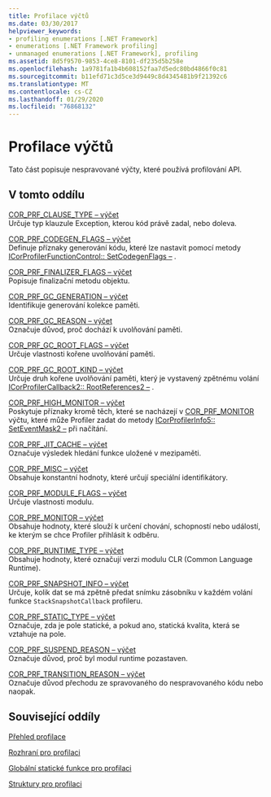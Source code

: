 ```yaml
---
title: Profilace výčtů
ms.date: 03/30/2017
helpviewer_keywords:
- profiling enumerations [.NET Framework]
- enumerations [.NET Framework profiling]
- unmanaged enumerations [.NET Framework], profiling
ms.assetid: 8d5f9570-9853-4ce8-8101-df235d5b258e
ms.openlocfilehash: 1a9781fa1b4b608152faa7d5edc80bd4866f0c81
ms.sourcegitcommit: b11efd71c3d5ce3d9449c8d4345481b9f21392c6
ms.translationtype: MT
ms.contentlocale: cs-CZ
ms.lasthandoff: 01/29/2020
ms.locfileid: "76868132"
---
```

# <a name="profiling-enumerations"></a>Profilace výčtů
Tato část popisuje nespravované výčty, které používá profilování API.  
  
## <a name="in-this-section"></a>V tomto oddílu  
 [COR_PRF_CLAUSE_TYPE – výčet](cor-prf-clause-type-enumeration.md)  
 Určuje typ klauzule Exception, kterou kód právě zadal, nebo doleva.  
  
 [COR_PRF_CODEGEN_FLAGS – výčet](cor-prf-codegen-flags-enumeration.md)  
 Definuje příznaky generování kódu, které lze nastavit pomocí metody [ICorProfilerFunctionControl:: SetCodegenFlags –](icorprofilerfunctioncontrol-setcodegenflags-method.md) .  
  
 [COR_PRF_FINALIZER_FLAGS – výčet](cor-prf-finalizer-flags-enumeration.md)  
 Popisuje finalizační metodu objektu.  
  
 [COR_PRF_GC_GENERATION – výčet](cor-prf-gc-generation-enumeration.md)  
 Identifikuje generování kolekce paměti.  
  
 [COR_PRF_GC_REASON – výčet](cor-prf-gc-reason-enumeration.md)  
 Označuje důvod, proč dochází k uvolňování paměti.  
  
 [COR_PRF_GC_ROOT_FLAGS – výčet](cor-prf-gc-root-flags-enumeration.md)  
 Určuje vlastnosti kořene uvolňování paměti.  
  
 [COR_PRF_GC_ROOT_KIND – výčet](cor-prf-gc-root-kind-enumeration.md)  
 Určuje druh kořene uvolňování paměti, který je vystavený zpětnému volání [ICorProfilerCallback2:: RootReferences2 –](icorprofilercallback2-rootreferences2-method.md) .  
  
 [COR_PRF_HIGH_MONITOR – výčet](cor-prf-high-monitor-enumeration.md)  
 Poskytuje příznaky kromě těch, které se nacházejí v [COR_PRF_MONITOR](cor-prf-monitor-enumeration.md) výčtu, které může Profiler zadat do metody [ICorProfilerInfo5:: SetEventMask2 –](icorprofilerinfo5-seteventmask2-method.md) při načítání.  
  
 [COR_PRF_JIT_CACHE – výčet](cor-prf-jit-cache-enumeration.md)  
 Označuje výsledek hledání funkce uložené v mezipaměti.  
  
 [COR_PRF_MISC – výčet](cor-prf-misc-enumeration.md)  
 Obsahuje konstantní hodnoty, které určují speciální identifikátory.  
  
 [COR_PRF_MODULE_FLAGS – výčet](cor-prf-module-flags-enumeration.md)  
 Určuje vlastnosti modulu.  
  
 [COR_PRF_MONITOR – výčet](cor-prf-monitor-enumeration.md)  
 Obsahuje hodnoty, které slouží k určení chování, schopností nebo událostí, ke kterým se chce Profiler přihlásit k odběru.  
  
 [COR_PRF_RUNTIME_TYPE – výčet](cor-prf-runtime-type-enumeration.md)  
 Obsahuje hodnoty, které označují verzi modulu CLR (Common Language Runtime).  
  
 [COR_PRF_SNAPSHOT_INFO – výčet](cor-prf-snapshot-info-enumeration.md)  
 Určuje, kolik dat se má zpětně předat snímku zásobníku v každém volání funkce `StackSnapshotCallback` profileru.  
  
 [COR_PRF_STATIC_TYPE – výčet](cor-prf-static-type-enumeration.md)  
 Označuje, zda je pole statické, a pokud ano, statická kvalita, která se vztahuje na pole.  
  
 [COR_PRF_SUSPEND_REASON – výčet](cor-prf-suspend-reason-enumeration.md)  
 Označuje důvod, proč byl modul runtime pozastaven.  
  
 [COR_PRF_TRANSITION_REASON – výčet](cor-prf-transition-reason-enumeration.md)  
 Označuje důvod přechodu ze spravovaného do nespravovaného kódu nebo naopak.  
  
## <a name="related-sections"></a>Související oddíly  
 [Přehled profilace](profiling-overview.md)  
  
 [Rozhraní pro profilaci](profiling-interfaces.md)  
  
 [Globální statické funkce pro profilaci](profiling-global-static-functions.md)  
  
 [Struktury pro profilaci](profiling-structures.md)
